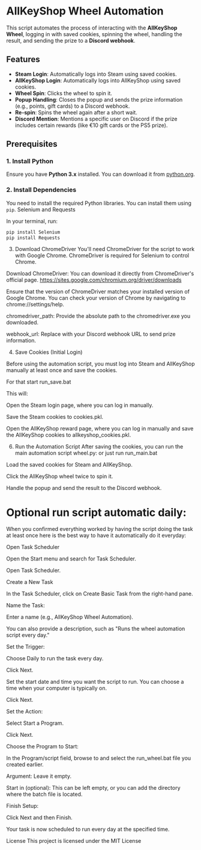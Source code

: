 # AllKeyShop Wheel Automation

This script automates the process of interacting with the **AllKeyShop Wheel**, logging in with saved cookies, spinning the wheel, handling the result, and sending the prize to a **Discord webhook**.

## Features
- **Steam Login**: Automatically logs into Steam using saved cookies.
- **AllKeyShop Login**: Automatically logs into AllKeyShop using saved cookies.
- **Wheel Spin**: Clicks the wheel to spin it.
- **Popup Handling**: Closes the popup and sends the prize information (e.g., points, gift cards) to a Discord webhook.
- **Re-spin**: Spins the wheel again after a short wait.
- **Discord Mention**: Mentions a specific user on Discord if the prize includes certain rewards (like €10 gift cards or the PS5 prize).

## Prerequisites

### 1. **Install Python**
Ensure you have **Python 3.x** installed. You can download it from [python.org](https://www.python.org/downloads/).

### 2. **Install Dependencies**
You need to install the required Python libraries. You can install them using `pip`. Selenium and Requests

In your terminal, run:
```bash
pip install Selenium
pip install Requests
```
3. Download ChromeDriver
You'll need ChromeDriver for the script to work with Google Chrome. ChromeDriver is required for Selenium to control Chrome.

Download ChromeDriver: You can download it directly from ChromeDriver's official page. https://sites.google.com/chromium.org/driver/downloads

Ensure that the version of ChromeDriver matches your installed version of Google Chrome. You can check your version of Chrome by navigating to chrome://settings/help.

chromedriver_path: Provide the absolute path to the chromedriver.exe you downloaded.

webhook_url: Replace with your Discord webhook URL to send prize information.

4. Save Cookies (Initial Login)

Before using the automation script, you must log into Steam and AllKeyShop manually at least once and save the cookies.

For that start run_save.bat

This will:

Open the Steam login page, where you can log in manually.

Save the Steam cookies to cookies.pkl.

Open the AllKeyShop reward page, where you can log in manually and save the AllKeyShop cookies to allkeyshop_cookies.pkl.

6. Run the Automation Script
After saving the cookies, you can run the main automation script wheel.py:
or just run run_main.bat

Load the saved cookies for Steam and AllKeyShop.

Click the AllKeyShop wheel twice to spin it.

Handle the popup and send the result to the Discord webhook.

# Optional run script automatic daily:
When you confirmed everything worked by having the script doing the task at least once here is the best way to have it automatically do it everyday:

Open Task Scheduler

Open the Start menu and search for Task Scheduler.

Open Task Scheduler.

Create a New Task

In the Task Scheduler, click on Create Basic Task from the right-hand pane.

Name the Task:

Enter a name (e.g., AllKeyShop Wheel Automation).

You can also provide a description, such as "Runs the wheel automation script every day."

Set the Trigger:

Choose Daily to run the task every day.

Click Next.

Set the start date and time you want the script to run. You can choose a time when your computer is typically on.

Click Next.

Set the Action:

Select Start a Program.

Click Next.

Choose the Program to Start:

In the Program/script field, browse to and select the run_wheel.bat file you created earlier.

Argument: Leave it empty.

Start in (optional): This can be left empty, or you can add the directory where the batch file is located.

Finish Setup:

Click Next and then Finish.

Your task is now scheduled to run every day at the specified time.

License
This project is licensed under the MIT License




